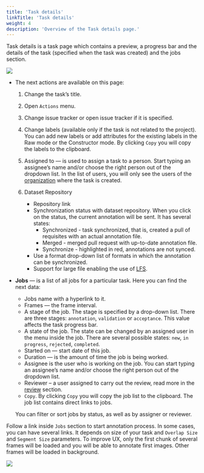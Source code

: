 ```yaml
---
title: 'Task details'
linkTitle: 'Task details'
weight: 4
description: 'Overview of the Task details page.'
---
```


Task details is a task page which contains a preview, a progress bar
and the details of the task (specified when the task was created) and the jobs section.

![](/images/image131_detrac.jpg)

- The next actions are available on this page:
  1. Change the task’s title.
  1. Open `Actions` menu.
  1. Change issue tracker or open issue tracker if it is specified.
  1. Change labels (available only if the task is not related to the project).
     You can add new labels or add attributes for the existing labels in the Raw mode or the Constructor mode.
     By clicking `Copy` you will copy the labels to the clipboard.
  1. Assigned to — is used to assign a task to a person. Start typing an assignee’s name and/or
     choose the right person out of the dropdown list.
     In the list of users, you will only see the users of the [organization](/docs/manual/advanced/organization/)
     where the task is created.

  1. Dataset Repository
     - Repository link
     - Synchronization status with dataset repository.
       When you click on the status, the current annotation will be sent. It has several states:
       - Synchronized - task synchronized, that is, created a pull of requisites with an actual annotation file.
       - Merged - merged pull request with up-to-date annotation file.
       - Synchronize - highlighted in red, annotations are not synced.
     - Use a format drop-down list of formats in which the annotation can be synchronized.
     - Support for large file enabling the use of [LFS](https://git-lfs.github.com/).

- **Jobs** — is a list of all jobs for a particular task. Here you can find the next data:
  - Jobs name with a hyperlink to it.
  - Frames — the frame interval.
  - A stage of the job. The stage is specified by a drop-down list.
    There are three stages: `annotation`, `validation` or `acceptance`. This value affects the task progress bar.
  - A state of the job. The state can be changed by an assigned user in the menu inside the job.
    There are several possible states: `new`, `in progress`, `rejected`, `completed`.
  - Started on — start date of this job.
  - Duration — is the amount of time the job is being worked.
  - Assignee is the user who is working on the job.
    You can start typing an assignee’s name and/or choose the right person out of the dropdown list.
  - Reviewer – a user assigned to carry out the review,
    read more in the [review](/docs/manual/advanced/review/) section.
  - `Copy`. By clicking `Copy` you will copy the job list to the clipboard.
    The job list contains direct links to jobs.

  You can filter or sort jobs by status, as well as by assigner or reviewer.

Follow a link inside `Jobs` section to start annotation process.
In some cases, you can have several links. It depends on size of your
task and `Overlap Size` and `Segment Size` parameters. To improve
UX, only the first chunk of several frames will be loaded and you will be able
to annotate first images. Other frames will be loaded in background.

![](/images/image007_detrac.jpg)
